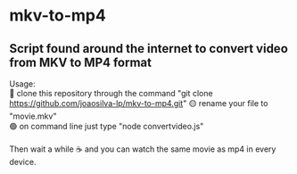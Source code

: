 # mkv-to-mp4
<h2>Script found around the internet to convert video from MKV to MP4 format </h2>


Usage:<br>
🔴 clone this repository through the command "git clone https://github.com/joaosilva-lp/mkv-to-mp4.git"
🟡 rename your file to "movie.mkv" <br>
🟢 on command line just type "node convertvideo.js"
<br><br>
Then wait a while :coffee: and you can watch the same movie as mp4 in every device.
